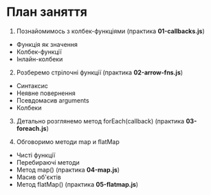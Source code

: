 # План заняття

1. Познайомимось з колбек-функціями (практика **01-callbacks.js**)

- Функція як значення
- Колбек-функції
- Інлайн-колбеки

2. Розберемо стрілочні функції (практика **02-arrow-fns.js**)

- Синтаксис
- Неявне повернення
- Псевдомасив arguments
- Колбеки

3. Детально розглянемо метод forEach(callback) (практика **03-foreach.js**)

4. Обговоримо методи map и flatMap

- Чисті функції
- Перебираючі методи
- Метод map() (практика **04-map.js**)
- Масив об'єктів
- Метод flatMap() (практика **05-flatmap.js**)
